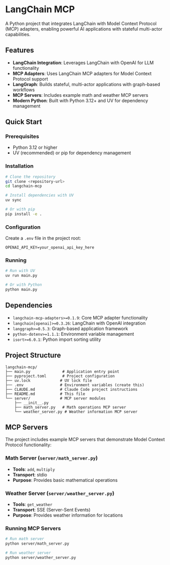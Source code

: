 # LangChain MCP

A Python project that integrates LangChain with Model Context Protocol (MCP) adapters, enabling powerful AI applications with stateful multi-actor capabilities.

## Features

- **LangChain Integration**: Leverages LangChain with OpenAI for LLM functionality
- **MCP Adapters**: Uses LangChain MCP adapters for Model Context Protocol support
- **LangGraph**: Builds stateful, multi-actor applications with graph-based workflows
- **MCP Servers**: Includes example math and weather MCP servers
- **Modern Python**: Built with Python 3.12+ and UV for dependency management

## Quick Start

### Prerequisites

- Python 3.12 or higher
- UV (recommended) or pip for dependency management

### Installation

```bash
# Clone the repository
git clone <repository-url>
cd langchain-mcp

# Install dependencies with UV
uv sync

# Or with pip
pip install -e .
```

### Configuration

Create a `.env` file in the project root:

```env
OPENAI_API_KEY=your_openai_api_key_here
```

### Running

```bash
# Run with UV
uv run main.py

# Or with Python
python main.py
```

## Dependencies

- `langchain-mcp-adapters>=0.1.9`: Core MCP adapter functionality
- `langchain[openai]>=0.3.26`: LangChain with OpenAI integration
- `langgraph>=0.5.3`: Graph-based application framework
- `python-dotenv>=1.1.1`: Environment variable management
- `isort>=6.0.1`: Python import sorting utility

## Project Structure

```
langchain-mcp/
├── main.py              # Application entry point
├── pyproject.toml       # Project configuration
├── uv.lock             # UV lock file
├── .env                # Environment variables (create this)
├── CLAUDE.md           # Claude Code project instructions
├── README.md           # This file
└── server/             # MCP server modules
    ├── __init__.py
    ├── math_server.py   # Math operations MCP server
    └── weather_server.py # Weather information MCP server
```

## MCP Servers

The project includes example MCP servers that demonstrate Model Context Protocol functionality:

### Math Server (`server/math_server.py`)
- **Tools**: `add`, `multiply`
- **Transport**: stdio
- **Purpose**: Provides basic mathematical operations

### Weather Server (`server/weather_server.py`)
- **Tools**: `get_weather`
- **Transport**: SSE (Server-Sent Events)
- **Purpose**: Provides weather information for locations

### Running MCP Servers

```bash
# Run math server
python server/math_server.py

# Run weather server
python server/weather_server.py
```
